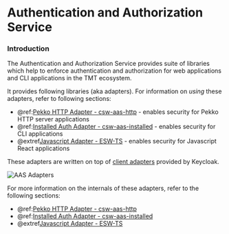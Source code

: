 # Authentication and Authorization Service

### Introduction

The Authentication and Authorization Service provides suite of libraries which help to enforce authentication and authorization 
for web applications and CLI applications in the TMT ecosystem.

It provides following libraries (aka adapters). For information on _using_ these adapters, refer to following sections:

- @ref:[Pekko HTTP Adapter - csw-aas-http](../../services/aas/csw-aas-http.md) - enables security for Pekko HTTP server applications 
- @ref:[Installed Auth Adapter - csw-aas-installed](../../services/aas/csw-aas-installed.md) - enables security for CLI applications 
- @extref[Javascript Adapter - ESW-TS](esw_ts:aas/auth-components.html) - enables security for Javascript React applications

These adapters are written on top of [client adapters](https://www.keycloak.org/docs/18.0/securing_apps/#client-adapters) provided by Keycloak.

![AAS Adapters](aas-adapters.png) 

For more information on the internals of these adapters, refer to the following sections:

- @ref:[Pekko HTTP Adapter - csw-aas-http](./csw-aas-http.md) 
- @ref:[Installed Auth Adapter - csw-aas-installed](./csw-aas-installed.md) 
- @extref[Javascript Adapter - ESW-TS](esw_ts:aas/auth-components.html)
